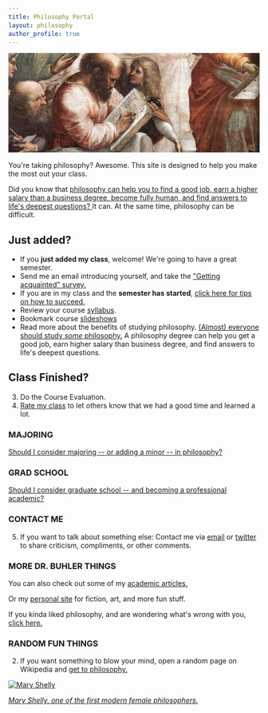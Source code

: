 ```yaml
---
title: Philosophy Portal
layout: philosophy
author_profile: true
--- 
```


![Pythagoras](/images/pythagoras-small.jpg "Go big theorem!")

You're taking philosophy? Awesome. This site is designed to help you make the most out your class. 

Did you know that [philosophy can help you to find a good job, earn a higher salary than a business degree, become fully human, and find answers to life's deepest questions? ](/philosophy-3-major) It can. At the same time, philosophy can be difficult. 


## Just added? 

- If you **just added my class**, welcome! We're going to have a great semester. 
- Send me an email introducing yourself, and take the ["Getting acquainted" survey.](https://docs.google.com/forms/d/17A6-27pW2lrI4S6rEpV8GIh_OycvQHCc01fkyuoxPYw/viewform?usp=send_form)
- If you are in my class and the **semester has started**, [click here for tips on how to succeed.](/philosophy-class)
- Review your course [syllabus](/syllabi).
- Bookmark course [slideshows](/slideshows)
- Read more about the benefits of studying philosophy. [(Almost) everyone should study *some* philosophy.](http://www.whystudyphilosophy.com) A philosophy degree can help you get a good job, earn higher salary than business degree, and find answers to life's deepest questions. 

## Class Finished?
3. Do the Course Evaluation. 
4. [Rate my class](http://www.ratemyprofessors.com/ShowRatings.jsp?tid=1822771) to let others know that we had a good time and learned a lot.


### MAJORING

[Should I consider majoring -- or adding a minor -- in philosophy?](/philosophy-3-major)


### GRAD SCHOOL

[Should I consider graduate school -- and becoming a professional academic?](/philosophy-7-profession)


### CONTACT ME
5. If you want to talk about something else: Contact me via [email](emailto:keith.buhler@uky.edu) or [twitter](https://twitter.com/Keith_Buhler) to share criticism, compliments, or other comments. 

### MORE DR. BUHLER THINGS
You can also check out some of my [academic articles.](https://uky.academia.edu/KeithBuhler)

Or my [personal site](/fun) for fiction, art, and more fun stuff. 

If you kinda liked philosophy, and are wondering what's wrong with you, [click here.](/philosophy-6-next)


### RANDOM FUN THINGS
2. If you want something to blow your mind, open a random page on Wikipedia and [get to philosophy.](/wikipedia)

<a href="https://en.wikipedia.org/wiki/Mary_Wollstonecraft"> <img src="https://upload.wikimedia.org/wikipedia/commons/3/36/Mary_Wollstonecraft_by_John_Opie_(c._1797).jpg" alt="Mary Shelly" width="467" height="569"></a>

[*Mary Shelly, one of the first modern female philosophers.*](https://en.wikipedia.org/wiki/Mary_Wollstonecraft)
